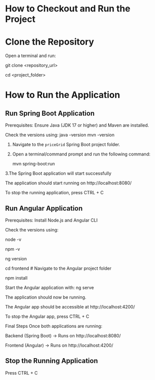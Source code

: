 # How to Checkout and Run the Project

# **Clone the Repository**
Open a terminal and run:

git clone <repository_url>

cd <project_folder>


# How to Run the Application

## Run Spring Boot Application

Prerequisites:
Ensure Java (JDK 17 or higher) and Maven are installed.

Check the versions using:
java -version
mvn -version

1. Navigate to the `priceGrid` Spring Boot project folder.
2. Open a terminal/command prompt and run the following command:

   mvn spring-boot:run
   
3.The Spring Boot application will start successfully

The application should start running on http://localhost:8080/

To stop the running application, press CTRL + C


## Run Angular Application

Prerequisites:
Install Node.js and Angular CLI

Check the versions using:

node -v

npm -v

ng version

cd frontend  # Navigate to the Angular project folder

npm install

Start the Angular application with:
    ng serve

The application should now be running.

The Angular app should be accessible at http://localhost:4200/

To stop the Angular app, press CTRL + C


Final Steps
Once both applications are running:

Backend (Spring Boot) → Runs on http://localhost:8080/

Frontend (Angular) → Runs on http://localhost:4200/

## Stop the Running Application
  Press CTRL + C
